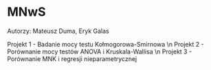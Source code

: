 # MNwS

Autorzy:
Mateusz Duma, Eryk Galas

Projekt 1 - Badanie mocy testu Kołmogorowa-Smirnowa \n
Projekt 2 - Porównanie mocy testów ANOVA i Kruskala-Wallisa \n
Projekt 3 - Porównanie MNK i regresji nieparametrycznej

